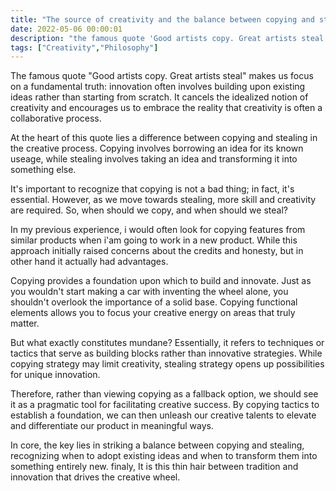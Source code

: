 ```yaml
---
title: "The source of creativity and the balance between copying and stealing"
date: 2022-05-06 00:00:01
description: "the famous quote 'Good artists copy. Great artists steal' and 'steal like an artist' turns on the lights on a fundamental truth: innovation often involves building upon existing ideas rather than starting from scratch. if so then how to differntiate between stealing and copying"
tags: ["Creativity","Philosophy"]
---
```


The famous quote "Good artists copy. Great artists steal" makes us focus on a fundamental truth: innovation often involves building upon existing ideas rather than starting from scratch. It cancels the idealized notion of creativity and encourages us to embrace the reality that creativity is often a collaborative process.

At the heart of this quote lies a difference between copying and stealing in the creative process. Copying involves borrowing an idea for its known useage, while stealing involves taking an idea and transforming it into something else.

It's important to recognize that copying is not a bad thing; in fact, it's essential. However, as we move towards stealing, more skill and creativity are required. So, when should we copy, and when should we steal?

In my previous experience, i would often look for copying features from similar products when i'am going to work in a new product. While this approach initially raised concerns about the credits and honesty, but in other hand it actually had advantages.

Copying provides a foundation upon which to build and innovate. Just as you wouldn't start making a car with inventing the wheel alone, you shouldn't overlook the importance of a solid base. Copying functional elements allows you to focus your creative energy on areas that truly matter.

But what exactly constitutes mundane? Essentially, it refers to techniques or tactics that serve as building blocks rather than innovative strategies. While copying strategy may limit creativity, stealing strategy opens up possibilities for unique innovation.

Therefore, rather than viewing copying as a fallback option, we should see it as a pragmatic tool for facilitating creative success. By copying tactics to establish a foundation, we can then unleash our creative talents to elevate and differentiate our product in meaningful ways.

In core, the key lies in striking a balance between copying and stealing, recognizing when to adopt existing ideas and when to transform them into something entirely new. finaly, It is this thin hair between tradition and innovation that drives the creative wheel.

